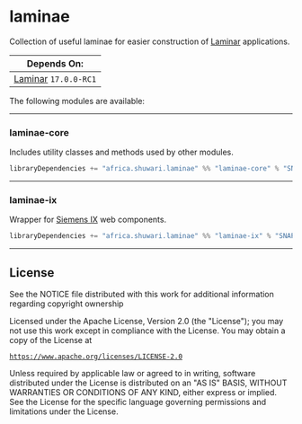 # laminae

Collection of useful laminae for easier construction of [Laminar](https://laminar.dev/) applications.

| Depends On:                                         |
|-----------------------------------------------------|
| [Laminar](https://laminar.dev/) `17.0.0-RC1` |

The following modules are available:
__________________________________

### laminae-core

Includes utility classes and methods used by other modules.

```scala
libraryDependencies += "africa.shuwari.laminae" %% "laminae-core" % "SNAPSHOT"
```
__________________________________

### laminae-ix

Wrapper for [Siemens IX](https://ix.siemens.io/) web components.

```scala
libraryDependencies += "africa.shuwari.laminae" %% "laminae-ix" % "SNAPSHOT"
```
__________________________________

License
-------
See the NOTICE file distributed with this work for additional information
regarding copyright ownership

Licensed under the Apache License, Version 2.0 (the "License"); you may
not use this work except in compliance with the License. You may obtain a
copy of the License at

[`https://www.apache.org/licenses/LICENSE-2.0`](https://www.apache.org/licenses/LICENSE-2.0)

Unless required by applicable law or agreed to in writing, software 
distributed under the License is distributed on an "AS IS" BASIS, WITHOUT
WARRANTIES OR CONDITIONS OF ANY KIND, either express or implied. See the
License for the specific language governing permissions and limitations
under the License.
